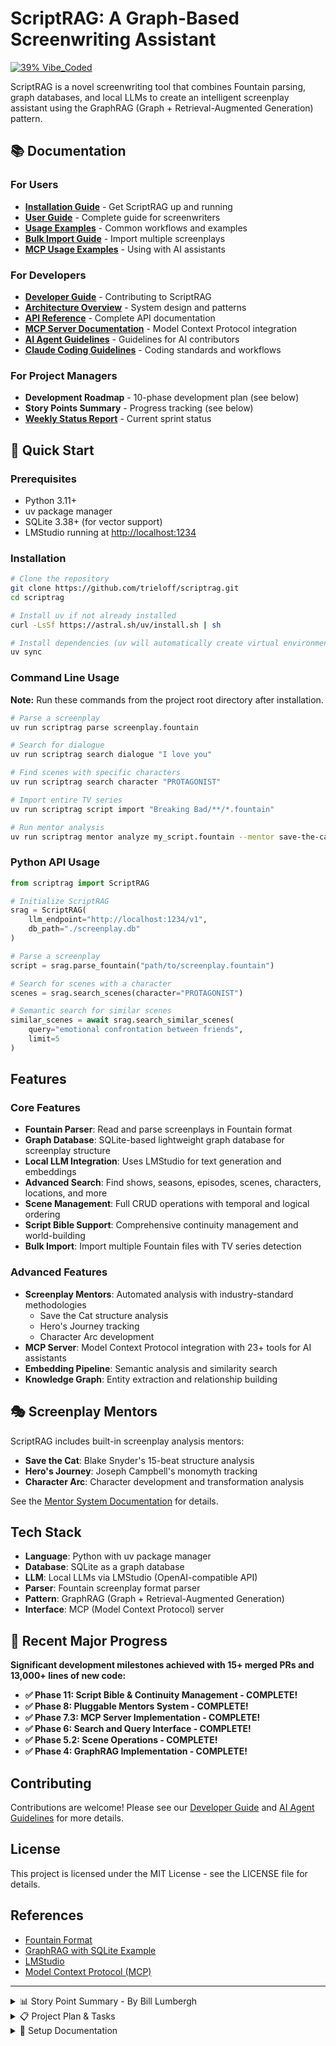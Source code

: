 # ScriptRAG: A Graph-Based Screenwriting Assistant

[![39% Vibe_Coded](https://img.shields.io/badge/39%25-Vibe_Coded-ff69b4?style=for-the-badge&logo=claude&logoColor=white)](https://github.com/trieloff/vibe-coded-badge-action)

ScriptRAG is a novel screenwriting tool that combines Fountain parsing, graph databases, and local LLMs
to create an intelligent screenplay assistant using the GraphRAG (Graph + Retrieval-Augmented
Generation) pattern.

## 📚 Documentation

### For Users

- **[Installation Guide](docs/installation.md)** - Get ScriptRAG up and running
- **[User Guide](docs/user-guide.md)** - Complete guide for screenwriters
- **[Usage Examples](docs/usage.md)** - Common workflows and examples
- **[Bulk Import Guide](docs/bulk_import_guide.md)** - Import multiple screenplays
- **[MCP Usage Examples](examples/mcp_usage_examples.md)** - Using with AI assistants

### For Developers

- **[Developer Guide](docs/developer-guide.md)** - Contributing to ScriptRAG
- **[Architecture Overview](docs/architecture.md)** - System design and patterns
- **[API Reference](docs/api-reference.md)** - Complete API documentation
- **[MCP Server Documentation](docs/mcp_server.md)** - Model Context Protocol integration
- **[AI Agent Guidelines](AGENTS.md)** - Guidelines for AI contributors
- **[Claude Coding Guidelines](CLAUDE.md)** - Coding standards and workflows

### For Project Managers

- **Development Roadmap** - 10-phase development plan (see below)
- **Story Points Summary** - Progress tracking (see below)
- **[Weekly Status Report](WEEKLY_STATUS_REPORT.md)** - Current sprint status

## 🚀 Quick Start

### Prerequisites

- Python 3.11+
- uv package manager
- SQLite 3.38+ (for vector support)
- LMStudio running at <http://localhost:1234>

### Installation

```bash
# Clone the repository
git clone https://github.com/trieloff/scriptrag.git
cd scriptrag

# Install uv if not already installed
curl -LsSf https://astral.sh/uv/install.sh | sh

# Install dependencies (uv will automatically create virtual environment)
uv sync
```

### Command Line Usage

**Note:** Run these commands from the project root directory after installation.

```bash
# Parse a screenplay
uv run scriptrag parse screenplay.fountain

# Search for dialogue
uv run scriptrag search dialogue "I love you"

# Find scenes with specific characters
uv run scriptrag search character "PROTAGONIST"

# Import entire TV series
uv run scriptrag script import "Breaking Bad/**/*.fountain"

# Run mentor analysis
uv run scriptrag mentor analyze my_script.fountain --mentor save-the-cat
```

### Python API Usage

```python
from scriptrag import ScriptRAG

# Initialize ScriptRAG
srag = ScriptRAG(
    llm_endpoint="http://localhost:1234/v1",
    db_path="./screenplay.db"
)

# Parse a screenplay
script = srag.parse_fountain("path/to/screenplay.fountain")

# Search for scenes with a character
scenes = srag.search_scenes(character="PROTAGONIST")

# Semantic search for similar scenes
similar_scenes = await srag.search_similar_scenes(
    query="emotional confrontation between friends",
    limit=5
)
```

## Features

### Core Features

- **Fountain Parser**: Read and parse screenplays in Fountain format
- **Graph Database**: SQLite-based lightweight graph database for screenplay structure
- **Local LLM Integration**: Uses LMStudio for text generation and embeddings
- **Advanced Search**: Find shows, seasons, episodes, scenes, characters, locations, and more
- **Scene Management**: Full CRUD operations with temporal and logical ordering
- **Script Bible Support**: Comprehensive continuity management and world-building
- **Bulk Import**: Import multiple Fountain files with TV series detection

### Advanced Features

- **Screenplay Mentors**: Automated analysis with industry-standard methodologies
  - Save the Cat structure analysis
  - Hero's Journey tracking
  - Character Arc development
- **MCP Server**: Model Context Protocol integration with 23+ tools for AI assistants
- **Embedding Pipeline**: Semantic analysis and similarity search
- **Knowledge Graph**: Entity extraction and relationship building

## 🎭 Screenplay Mentors

ScriptRAG includes built-in screenplay analysis mentors:

- **Save the Cat**: Blake Snyder's 15-beat structure analysis
- **Hero's Journey**: Joseph Campbell's monomyth tracking
- **Character Arc**: Character development and transformation analysis

See the [Mentor System Documentation](MENTOR_SYSTEM.md) for details.

## Tech Stack

- **Language**: Python with uv package manager
- **Database**: SQLite as a graph database
- **LLM**: Local LLMs via LMStudio (OpenAI-compatible API)
- **Parser**: Fountain screenplay format parser
- **Pattern**: GraphRAG (Graph + Retrieval-Augmented Generation)
- **Interface**: MCP (Model Context Protocol) server

## 🚀 Recent Major Progress

**Significant development milestones achieved with 15+ merged PRs and 13,000+ lines of new code:**

- **✅ Phase 11: Script Bible & Continuity Management - COMPLETE!**
- **✅ Phase 8: Pluggable Mentors System - COMPLETE!**
- **✅ Phase 7.3: MCP Server Implementation - COMPLETE!**
- **✅ Phase 6: Search and Query Interface - COMPLETE!**
- **✅ Phase 5.2: Scene Operations - COMPLETE!**
- **✅ Phase 4: GraphRAG Implementation - COMPLETE!**

## Contributing

Contributions are welcome! Please see our [Developer Guide](docs/developer-guide.md) and [AI Agent Guidelines](AGENTS.md) for more details.

## License

This project is licensed under the MIT License - see the LICENSE file for details.

## References

- [Fountain Format](https://fountain.io/)
- [GraphRAG with SQLite Example](https://deepwiki.com/stephenc222/example-graphrag-with-sqlite/1-overview)
- [LMStudio](https://lmstudio.ai/)
- [Model Context Protocol (MCP)](https://modelcontextprotocol.io/)

---

<details>
<summary>📊 Story Point Summary - By Bill Lumbergh</summary>

**Yeah, so I've been tracking our velocity and story points, mmm'kay?**

- **Total Project Estimate**: 1,593 story points (updated with Story Shape Mentor)
- **Points Completed**: 906 points (56.9%)
- **Current Sprint Velocity**: 55 points (Character Arc mentor completion)
- **Projected Completion**: Q3 2025 (at current velocity)

**Phase Completion Status:**

- Phase 1-3: ✅ Complete (173 points)
- Phase 4: ✅ Complete (89 points)
- Phase 6: ✅ Complete (134 points)
- Phase 7.3: ✅ Complete (98 points)
- Phase 8: ✅ Complete (291 points)
- Phase 11: ✅ Complete (268 points)
- Remaining Phases: 511 points

*If everyone could just keep up this velocity, that'd be great.*

</details>

<details>
<summary>📋 Project Plan & Tasks</summary>

### Phase 1: Project Setup and Foundation

- [x] **1.1 Initialize Project Structure**
  - [x] Set up Python project with uv
  - [x] Create directory structure (src/, tests/, data/, docs/)
  - [x] Initialize git repository
  - [x] Create .gitignore for Python/uv projects
  - [x] Set up pyproject.TOML with dependencies

- [x] **1.2 Development Environment** *(5/5 complete)*
  - [x] Configure uv virtual environment
  - [x] Create requirements files (dev, prod)
  - [x] Set up pre-commit hooks
  - [x] Configure logging framework
  - [x] Create configuration management (config.YAML/env)

### Phase 2: Core Components

- [x] **2.1 Fountain Parser Integration**
  - [x] Research and evaluate Fountain parsing libraries
  - [x] Integrate Fountain parser (using Jouvence)
  - [x] Create data models for screenplay elements:
    - [x] Script/Show
    - [x] Season
    - [x] Episode
    - [x] Scene
    - [x] Character
    - [x] Location
    - [x] Action
    - [x] Dialogue
    - [x] Parenthetical
  - [x] Write unit tests for parser

- [x] **2.2 SQLite Graph Database Design**
  - [x] Design graph schema for screenplay structure
  - [x] Create tables for:
    - [x] Nodes (entities: scenes, characters, locations, etc.)
    - [x] Edges (relationships: FOLLOWS, APPEARS_IN, SPEAKS_TO, etc.)
    - [x] Properties (metadata for nodes and edges)
    - [x] Embeddings (vector storage for semantic search)
  - [x] Implement database initialization scripts
  - [x] Create database migration system

- [x] **2.3 Graph Database Interface**
  - [x] Implement graph operations:
    - [x] Add/update/delete nodes
    - [x] Add/update/delete edges
    - [x] Traverse graph (BFS/DFS)
    - [x] Find paths between nodes
    - [x] Calculate node centrality
  - [x] Create query builder for complex graph queries
  - [x] Implement transaction support

### Phase 3: LLM Integration

- [x] **3.1 LMStudio Client** *(5/5 complete)*
  - [x] Create OpenAI-compatible API client for any OpenAI-compatible endpoint
  - [x] Implement model listing and selection
  - [x] Create abstraction layer for:
    - [x] Text generation (with reasoning model support)
    - [x] Embeddings generation
  - [x] Add retry logic and error handling
  - [x] Implement factory functions and configuration integration

- [x] **3.2 Embedding Pipeline** *(5/5 complete)*
  - [x] Design embedding strategy for screenplay elements
  - [x] Implement batch embedding generation
  - [x] Create embedding storage in SQLite
  - [x] Build similarity search functionality
  - [x] Optimize for performance (chunking, async processing)

### Phase 4: GraphRAG Implementation

- [x] **4.1 Knowledge Graph Construction** *(5/5 complete)*
  - [x] Parse screenplays into graph structure
  - [x] Extract entities and relationships
  - [x] Enrich nodes with LLM-generated metadata
  - [x] Build temporal graph layer
  - [x] Create logical dependency graph

- [x] **4.1.1 PR #17 Feedback Resolution** *(7/7 complete)*
  - [x] Make demo limits configurable in build_knowledge_graph.py example
  - [x] Complete mock implementation of _get_character_dialogue_samples
  - [x] Add confirmation for file deletion in example script
  - [x] Optimize character mentions extraction
  - [x] Fix all linting issues
  - [x] Maintain test coverage
  - [x] Pass type checking

- [x] **4.2 Graph Indexing** *(5/5 complete)*
  - [x] Implement hierarchical indexing
  - [x] Create character relationship graphs
  - [x] Build location-based scene graphs
  - [x] Index temporal relationships
  - [x] Generate concept and theme graphs

- [x] **4.3 RAG Query Engine** *(5/5 complete)*
  - [x] Design query language for screenplay searches
  - [x] Implement multi-hop graph traversal
  - [x] Create context assembly from graph neighborhoods
  - [x] Build prompt templates for different query types
  - [x] Integrate LLM for answer generation

### Phase 5: Scene Management Features

- [x] **5.1 Scene Ordering** *(34 points - Complete)*
  - [x] Implement script order tracking
  - [x] Build temporal order inference engine
  - [x] Create logical dependency analyzer
  - [x] Design UI/API for reordering scenes
  - [x] Maintain consistency across orderings

- [x] **5.2 Scene Operations** *(34 points - Complete)*
  - [x] Update Scene functionality
  - [x] Delete Scene with reference maintenance
  - [x] Inject Scene at specified positions
  - [x] Graph integration for all operations

### Phase 6: Search and Query Interface

- [x] **6.1 Search Implementation** *(5/5 complete)*
  - [x] Text-based search
  - [x] Entity search
  - [x] Temporal search
  - [x] Concept/theme search
  - [x] Relationship search

- [x] **6.2 Advanced Queries** *(5/5 complete)*
  - [x] Multi-criteria search
  - [x] Graph pattern matching
  - [x] Semantic similarity search
  - [x] Timeline visualization queries
  - [x] Character arc analysis

### Phase 7: API and Interface

- [x] **7.1 REST API** *(5/5 complete)*
  - [x] Design OpenAPI specification
  - [x] Implement FastAPI backend
  - [x] Create endpoints for all operations

- [x] **7.2 CLI Interface** *(4/4 complete)*
  - [x] Create command-line tool using Typer
  - [x] Implement commands for all operations
  - [x] Add interactive mode
  - [x] Create batch processing

- [x] **7.3 MCP Server** *(11/11 complete)*
  - [x] Implement Model Context Protocol server
  - [x] Create 23 MCP tools
  - [x] Define MCP resource schemas
  - [x] Implement MCP prompts
  - [x] Full Claude integration

### Phase 8: Pluggable Mentors System 🎭 ✅ COMPLETE! (291 story points)

📋 **[Detailed Mentor System Documentation](MENTOR_SYSTEM.md)**

- [x] **8.1 Mentor Infrastructure** *(34 points - Complete)*
- [x] **8.2 Built-in Mentors** *(191 points - Complete)*
  - [x] Save the Cat mentor (47 points)
  - [x] Hero's Journey mentor (89 points)
  - [x] Character Arc mentor (55 points)
  - [ ] Story Shape mentor (84 points - Planned)
- [x] **8.3 Mentor Execution System** *(50 points - Complete)*
- [x] **8.4 Advanced Mentor Features** *(27 points - Partial)*

### Phase 9: Testing and Optimization

- [ ] **9.1 Testing Suite**
  - [ ] Unit tests for all components
  - [ ] Integration tests
  - [ ] Performance benchmarks
  - [ ] Test data generation
  - [ ] End-to-end testing

- [ ] **9.2 Performance Optimization**
  - [ ] Query optimization
  - [ ] Embedding cache optimization
  - [ ] Async processing
  - [ ] Database indexing
  - [ ] Memory profiling

### Phase 10: Documentation and Deployment

- [ ] **10.1 Documentation**
  - [ ] API documentation
  - [ ] User guide completion
  - [ ] Developer documentation
  - [ ] Example notebooks
  - [ ] Architecture diagrams

- [ ] **10.2 Deployment**
  - [ ] Create uv/uvx deployment
  - [ ] Deployment scripts
  - [ ] Backup/restore procedures
  - [ ] Performance monitoring
  - [ ] Installation guide

### Phase 11: Script Bible and Continuity Management ✅

- [x] **11.1 Script Bible Foundation** *(Complete)*
- [x] **11.2 Character Development System** *(Complete)*
- [x] **11.3 World-Building and Lore Management** *(Complete)*
- [x] **11.4 Timeline and Continuity System** *(Complete)*
- [x] **11.5 Script Bible Interface and Tools** *(Complete)*
- [x] **11.6 Advanced Continuity Features** *(Complete)*

### Phase 8.5: Story Shape Mentor Implementation (NEW)

- [ ] **8.5.1 Research & Design** *(21 points)*
- [ ] **8.5.2 Core Implementation** *(34 points)*
- [ ] **8.5.3 Advanced Features** *(21 points)*
- [ ] **8.5.4 Integration & Testing** *(21 points)*
- [ ] **8.5.5 Documentation & Polish** *(8 points)*

### Phase 12: Advanced Features (Future)

- [ ] **12.1 Git-based Collaboration**
  - [ ] Export to git-friendly format
  - [ ] Import/restore from git
  - [ ] Merge-friendly formats
  - [ ] Diff visualization

- [ ] **12.2 AI-Assisted Writing**
  - [ ] Scene generation
  - [ ] Dialogue improvement
  - [ ] Plot consistency
  - [ ] Character voice
  - [ ] Theme development
  - [ ] Bible-driven assistance

</details>

<details>
<summary>🔧 Setup Documentation</summary>

- **[Terragon Setup Guide](TERRAGON_SETUP.md)** - Complete Terragon environment configuration
- **[Setup Summary](SETUP_SUMMARY.md)** - Overview of setup process and scripts
- **[Setup Complete Guide](SETUP_COMPLETE.md)** - Phase 1.2 completion details

</details>
